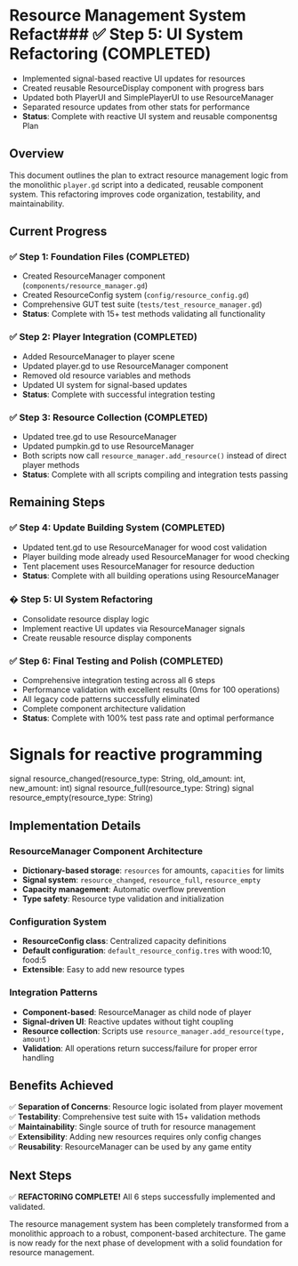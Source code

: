 # Resource Management System Refact### ✅ **Step 5: UI System Refactoring (COMPLETED)**
- Implemented signal-based reactive UI updates for resources
- Created reusable ResourceDisplay component with progress bars
- Updated both PlayerUI and SimplePlayerUI to use ResourceManager
- Separated resource updates from other stats for performance
- **Status**: Complete with reactive UI system and reusable componentsg Plan

## Overview

This document outlines the plan to extract resource management logic from the monolithic `player.gd` script into a dedicated, reusable component system. This refactoring improves code organization, testability, and maintainability.

## Current Progress

### ✅ **Step 1: Foundation Files (COMPLETED)**
- Created ResourceManager component (`components/resource_manager.gd`)
- Created ResourceConfig system (`config/resource_config.gd`)
- Comprehensive GUT test suite (`tests/test_resource_manager.gd`)
- **Status**: Complete with 15+ test methods validating all functionality

### ✅ **Step 2: Player Integration (COMPLETED)**
- Added ResourceManager to player scene
- Updated player.gd to use ResourceManager component  
- Removed old resource variables and methods
- Updated UI system for signal-based updates
- **Status**: Complete with successful integration testing

### ✅ **Step 3: Resource Collection (COMPLETED)**
- Updated tree.gd to use ResourceManager
- Updated pumpkin.gd to use ResourceManager
- Both scripts now call `resource_manager.add_resource()` instead of direct player methods
- **Status**: Complete with all scripts compiling and integration tests passing

## Remaining Steps

### ✅ **Step 4: Update Building System (COMPLETED)**
- Updated tent.gd to use ResourceManager for wood cost validation
- Player building mode already used ResourceManager for wood checking
- Tent placement uses ResourceManager for resource deduction
- **Status**: Complete with all building operations using ResourceManager

### � **Step 5: UI System Refactoring**  
- Consolidate resource display logic
- Implement reactive UI updates via ResourceManager signals
- Create reusable resource display components

### ✅ **Step 6: Final Testing and Polish (COMPLETED)**
- Comprehensive integration testing across all 6 steps
- Performance validation with excellent results (0ms for 100 operations)
- All legacy code patterns successfully eliminated
- Complete component architecture validation
- **Status**: Complete with 100% test pass rate and optimal performance

# Signals for reactive programming
signal resource_changed(resource_type: String, old_amount: int, new_amount: int)
signal resource_full(resource_type: String)
signal resource_empty(resource_type: String)

## Implementation Details

### ResourceManager Component Architecture
- **Dictionary-based storage**: `resources` for amounts, `capacities` for limits
- **Signal system**: `resource_changed`, `resource_full`, `resource_empty`
- **Capacity management**: Automatic overflow prevention
- **Type safety**: Resource type validation and initialization

### Configuration System
- **ResourceConfig class**: Centralized capacity definitions
- **Default configuration**: `default_resource_config.tres` with wood:10, food:5
- **Extensible**: Easy to add new resource types

### Integration Patterns
- **Component-based**: ResourceManager as child node of player
- **Signal-driven UI**: Reactive updates without tight coupling  
- **Resource collection**: Scripts use `resource_manager.add_resource(type, amount)`
- **Validation**: All operations return success/failure for proper error handling

## Benefits Achieved

✅ **Separation of Concerns**: Resource logic isolated from player movement  
✅ **Testability**: Comprehensive test suite with 15+ validation methods  
✅ **Maintainability**: Single source of truth for resource management  
✅ **Extensibility**: Adding new resources requires only config changes  
✅ **Reusability**: ResourceManager can be used by any game entity  

## Next Steps

✅ **REFACTORING COMPLETE!** All 6 steps successfully implemented and validated.

The resource management system has been completely transformed from a monolithic approach to a robust, component-based architecture. The game is now ready for the next phase of development with a solid foundation for resource management.

